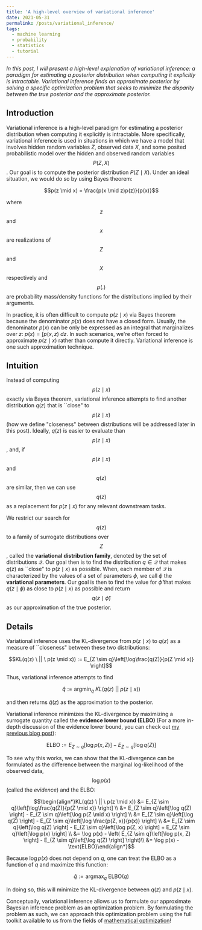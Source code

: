 ```yaml
---
title: 'A high-level overview of variational inference'
date: 2021-05-31
permalink: /posts/variational_inference/
tags:
  - machine learning
  - probability
  - statistics
  - tutorial
---
```


*In this post, I will present a high-level explanation of variational inference: a paradigm for estimating a posterior distribution when computing it explicitly is intractable. Variational inference finds an approximate posterior by solving a specific optimization problem that seeks to minimize the disparity between the true posterior and the approximate posterior.*  

Introduction
------------

Variational inference is a high-level paradigm for estimating a posterior distribution when computing it explicitly is intractable.  More specifically, variational inference is used in situations in which we have a model that involves hidden random variables $Z$, observed data $X$, and some posited probabilistic model over the hidden and observed random variables $$P(Z, X)$$. Our goal is to compute the posterior distribution $P(Z \mid X)$. Under an ideal situation, we would do so by using Bayes theorem:

$$p(z \mid x) = \frac{p(x \mid z)p(z)}{p(x)}$$

where $$z$$ and $$x$$ are realizations of $$Z$$ and $$X$$ respectively and $$p(.)$$ are probability mass/density functions for the distributions implied by their arguments.

In practice, it is often difficult to compute $p(z \mid x)$ via Bayes theorem because the denominator $p(x)$ does not have a closed form. Usually, the denominator $p(x)$ can be only be expressed as an integral that marginalizes over $z$: $p(x) = \int p(x, z) \ dz$. In such scenarios, we're often forced to approximate $p(z \mid x)$ rather than compute it directly. Variational inference is one such approximation technique.

Intuition
--------

Instead of computing $$p(z \mid x)$$ exactly via Bayes theorem, variational inference attempts to find another distribution $q(z)$ that is ``close" to $$p(z \mid x)$$ (how we define "closeness" between distributions will be addressed later in this post).  Ideally, $q(z)$ is easier to evaluate than $$p(z \mid x)$$, and, if $$p(z \mid x)$$ and $$q(z)$$ are similar, then we can use $$q(z)$$ as a replacement for $p(z \mid x)$ for any relevant downstream tasks.  

We restrict our search for $$q(z)$$ to a family of surrogate distributions over $$Z$$, called the **variational distribution family**, denoted by the set of distributions $\mathcal{Q}$.  Our goal then is to find the distribution $q \in \mathcal{Q}$ that makes $q(z)$ as ``close" to $p(z \mid x)$ as possible.    When, each member of $\mathcal{Q}$ is characterized by the values of a set of parameters $\phi$, we call $\phi$ the **variational parameters**.  Our goal is then to find the value for $\hat{\phi}$ that makes $q(z \mid \phi)$ as close to $p(z \mid x)$ as possible
and return $$q(z \mid \hat{\phi})$$ as our approximation of the true posterior.

Details
--------

Variational inference uses the KL-divergence from $p(z \mid x)$ to $q(z)$ as a measure of ``closeness" between these two distributions:

$$KL(q(z) \ || \ p(z \mid x)) := E_{Z \sim q}\left[\log\frac{q(Z)}{p(Z \mid x)} \right]$$

Thus, variational inference attempts to find 

$$\hat{q} := \text{argmin}_q \ KL(q(z) \ || \ p(z \mid x))$$

and then returns $\hat{q}(z)$ as the approximation to the posterior.

Variational inference minimizes the KL-divergence by maximizing a surrogate quantity called the **evidence lower bound (ELBO)** (For a more in-depth discussion of the evidence lower bound, you can check out [my previous blog post](https://mbernste.github.io/posts/elbo/)):

$$\text{ELBO} :=  E_{Z \sim q}\left[\log p(x, Z) \right] - E_{Z \sim q}\left[\log q(Z) \right]$$

To see why this works, we can show that the KL-divergence can be formulated as the difference between the marginal log-likelihood of the observed data, $$\log p(x)$$ (called the *evidence*) and the ELBO:

$$\begin{align*}KL(q(z) \ || \ p(z \mid x)) &= E_{Z \sim q}\left[\log\frac{q(Z)}{p(Z \mid x)} \right] \\ &= E_{Z \sim q}\left[\log q(Z) \right] - E_{Z \sim q}\left[\log p(Z \mid x) \right] \\ &= E_{Z \sim q}\left[\log q(Z) \right] - E_{Z \sim q}\left[\log \frac{p(Z, x)}{p(x)} \right] \\ &= E_{Z \sim q}\left[\log q(Z) \right] -  E_{Z \sim q}\left[\log p(Z, x) \right] + E_{Z \sim q}\left[\log p(x) \right]  \\ &=  \log p(x) - \left( E_{Z \sim q}\left[\log p(x, Z) \right] - E_{Z \sim q}\left[\log q(Z) \right]  \right)\\ &= \log p(x) - \text{ELBO}\end{align*}$$

Because $\log p(x)$ does not depend on $q$, one can treat the ELBO as a function of $q$ and maximize this function:

$$\hat{q} := \text{argmax}_q \ \text{ELBO}(q)$$

In doing so, this will minimize the KL-divergence between $q(z)$ and $p(z \mid x)$.

Conceptually, variational inference allows us to formulate our approximate Bayesian inference problem as an optimization problem.  By formulating the problem as such, we can approach this optimization problem using the full toolkit available to us from the fields of [mathematical optimization](https://en.wikipedia.org/wiki/Mathematical_optimization)!
